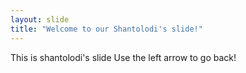 ```yaml
---
layout: slide
title: "Welcome to our Shantolodi's slide!"
---
```

This is shantolodi's slide
Use the left arrow to go back!